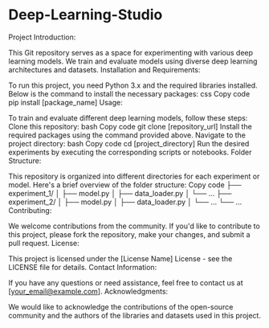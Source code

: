 # Deep-Learning-Studio

Project Introduction:

This Git repository serves as a space for experimenting with various deep learning models.
We train and evaluate models using diverse deep learning architectures and datasets.
Installation and Requirements:

To run this project, you need Python 3.x and the required libraries installed. Below is the command to install the necessary packages:
css
Copy code
pip install [package_name]
Usage:

To train and evaluate different deep learning models, follow these steps:
Clone this repository:
bash
Copy code
git clone [repository_url]
Install the required packages using the command provided above.
Navigate to the project directory:
bash
Copy code
cd [project_directory]
Run the desired experiments by executing the corresponding scripts or notebooks.
Folder Structure:

This repository is organized into different directories for each experiment or model. Here's a brief overview of the folder structure:
Copy code
├── experiment_1/
│   ├── model.py
│   ├── data_loader.py
│   └── ...
├── experiment_2/
│   ├── model.py
│   ├── data_loader.py
│   └── ...
└── ...
Contributing:

We welcome contributions from the community. If you'd like to contribute to this project, please fork the repository, make your changes, and submit a pull request.
License:

This project is licensed under the [License Name] License - see the LICENSE file for details.
Contact Information:

If you have any questions or need assistance, feel free to contact us at [your_email@example.com].
Acknowledgments:

We would like to acknowledge the contributions of the open-source community and the authors of the libraries and datasets used in this project.

